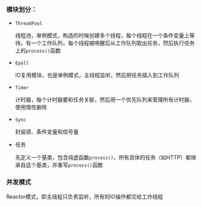 ### 模块划分：

+ `ThreadPool`

  线程池，单例模式，构造的时候创建多个线程，每个线程在一个条件变量上等待。有一个工作队列，每个线程被唤醒后从工作队列取出任务，然后执行任务上的`process()`函数

+ `Epoll`

  IO复用模块，也是单例模式，主线程监听，然后把任务插入到工作队列

+ `Timer`

  计时器，每个计时器要和任务关联，然后用一个优先队列来管理所有计时器，使用惰性删除

+ `Sync`

  封装锁、条件变量和信号量

+ 任务

  先定义一个基类，包含纯虚函数`process()`，所有具体的任务（如HTTP）都继承自这个基类，并重写`process()`函数

### 并发模式

Reactor模式，即主线程只负责监听，所有的IO操作都交给工作线程